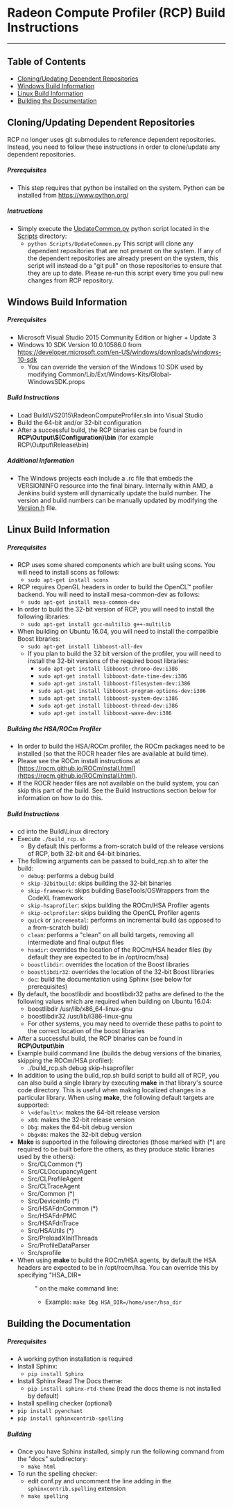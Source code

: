 ﻿# Radeon Compute Profiler (RCP) Build Instructions
---
## Table of Contents
* [Cloning/Updating Dependent Repositories](#cloningupdating-dependent-repositories)
* [Windows Build Information](#windows-build-information)
* [Linux Build Information](#linux-build-information)
* [Building the Documentation](#building-the-documentation)

## Cloning/Updating Dependent Repositories
RCP no longer uses git submodules to reference dependent repositories. Instead, you need to follow these instructions in
order to clone/update any dependent repositories.

##### Prerequisites
  * This step requires that python be installed on the system. Python can be installed from https://www.python.org/

##### Instructions
 * Simply execute the [UpdateCommon.py](Scripts/UpdateCommon.py) python script located in the [Scripts](Scripts) directory:
   * `python Scripts/UpdateCommon.py`
This script will clone any dependent repositories that are not present on the system. If any of the dependent repositories are already
present on the system, this script will instead do a "git pull" on those repositories to ensure that they are up to date. Please re-run
this script every time you pull new changes from RCP repository.

## Windows Build Information

##### Prerequisites
 * Microsoft Visual Studio 2015 Community Edition or higher + Update 3
 * Windows 10 SDK Version 10.0.10586.0 from https://developer.microsoft.com/en-US/windows/downloads/windows-10-sdk
   * You can override the version of the Windows 10 SDK used by modifying Common/Lib/Ext/Windows-Kits/Global-WindowsSDK.props

##### Build Instructions
 * Load Build\VS2015\RadeonComputeProfiler.sln into Visual Studio
 * Build the 64-bit and/or 32-bit configuration
 * After a successful build, the RCP binaries can be found in __RCP\Output\\$(Configuration)\bin__ (for example RCP\Output\Release\bin)

##### Additional Information
 * The Windows projects each include a .rc file that embeds the VERSIONINFO resource into the final binary. Internally within AMD, a Jenkins build system will dynamically update
   the build number. The version and build numbers can be manually updated by modifying the [Version.h](Src/Common/Version.h) file.

## Linux Build Information

##### Prerequisites
 * RCP uses some shared components which are built using scons. You will need to install scons as follows:
   * `sudo apt-get install scons`
 * RCP requires OpenGL headers in order to build the OpenCL™ profiler backend. You will need to install mesa-common-dev as follows:
   * `sudo apt-get install mesa-common-dev`
 * In order to build the 32-bit version of RCP, you will need to install the following libraries:
   * `sudo apt-get install gcc-multilib g++-multilib`
 * When building on Ubuntu 16.04, you will need to install the compatible Boost libraries:
   * `sudo apt-get install libboost-all-dev`
   * If you plan to build the 32 bit version of the profiler, you will need to install the 32-bit versions of the required boost libraries:
     * `sudo apt-get install libboost-chrono-dev:i386`
     * `sudo apt-get install libboost-date-time-dev:i386`
     * `sudo apt-get install libboost-filesystem-dev:i386`
     * `sudo apt-get install libboost-program-options-dev:i386`
     * `sudo apt-get install libboost-system-dev:i386`
     * `sudo apt-get install libboost-thread-dev:i386`
     * `sudo apt-get install libboost-wave-dev:i386`

##### Building the HSA/ROCm Profiler
* In order to build the HSA/ROCm profiler, the ROCm packages need to be installed (so that the ROCR header files are available at build time).
* Please see the ROCm install instructions at [https://rocm.github.io/ROCmInstall.html](https://rocm.github.io/ROCmInstall.html).
* If the ROCR header files are not available on the build system, you can skip this part of the build. See the Build Instructions section below for information on how to do this.

##### Build Instructions
 * cd into the Build\Linux directory
 * Execute `./build_rcp.sh`
   * By default this performs a from-scratch build of the release versions of RCP, both 32-bit and 64-bit binaries.
 * The following arguments can be passed to build_rcp.sh to alter the build:
   * `debug`: performs a debug build
   * `skip-32bitbuild`: skips building the 32-bit binaries
   * `skip-framework`: skips building BaseTools/OSWrappers from the CodeXL framework
   * `skip-hsaprofiler`: skips building the ROCm/HSA Profiler agents
   * `skip-oclprofiler`: skips building the OpenCL Profiler agents
   * `quick` or `incremental`: performs an incremental build (as opposed to a from-scratch build)
   * `clean`: performs a "clean" on all build targets, removing all intermediate and final output files
   * `hsadir`: overrides the location of the ROCm/HSA header files (by default they are expected to be in /opt/rocm/hsa)
   * `boostlibdir`: overrides the location of the Boost libraries
   * `boostlibdir32`: overrides the location of the 32-bit Boost libraries
   * `doc`: build the documentation using Sphinx (see below for prerequisites)
 * By default, the boostlibdir and boostlibdir32 paths are defined to the the following values which are required when building on Ubuntu 16.04:
   * boostlibdir /usr/lib/x86_64-linux-gnu
   * boostlibdir32 /usr/lib/i386-linux-gnu
   * For other systems, you may need to override these paths to point to the correct location of the boost libraries
 * After a successful build, the RCP binaries can be found in __RCP\Output\bin__
 * Example build command line (builds the debug versions of the binaries, skipping the ROCm/HSA profiler):
   * ./build_rcp.sh debug skip-hsaprofiler
 * In addition to using the build_rcp.sh build script to build all of RCP, you can also build a single library by executing __make__ in that library's source code directory. This is useful when making localized changes in a particular library. When using __make__, the following default targets are supported:
   * `\<default\>`: makes the 64-bit release version
   * `x86`: makes the 32-bit release version
   * `Dbg`: makes the 64-bit debug version
   * `Dbgx86`: makes the 32-bit debug version
 * __Make__ is supported in the following directories (those marked with (*) are required to be built before the others, as they produce static libraries used by the others):
   * Src/CLCommon (*)
   * Src/CLOccupancyAgent
   * Src/CLProfileAgent
   * Src/CLTraceAgent
   * Src/Common (*)
   * Src/DeviceInfo (*)
   * Src/HSAFdnCommon (*)
   * Src/HSAFdnPMC
   * Src/HSAFdnTrace
   * Src/HSAUtils (*)
   * Src/PreloadXInitThreads
   * Src/ProfileDataParser
   * Src/sprofile
 * When using __make__ to build the ROCm/HSA agents, by default the HSA headers are expected to be in /opt/rocm/hsa. You can override this by specifying "HSA_DIR=<dir>" on the make command line:
   * Example: `make Dbg HSA_DIR=/home/user/hsa_dir`

## Building the Documentation

##### Prerequisites
 * A working python installation is required
 * Install Sphinx:
   * `pip install Sphinx`
 * Install Sphinx Read The Docs theme:
   * `pip install sphinx-rtd-theme` (read the docs theme is not installed by default)
 * Install spelling checker (optional)
  * `pip install pyenchant`
  * `pip install sphinxcontrib-spelling`

##### Building
 * Once you have Sphinx installed, simply run the following command from the "docs" subdirectory:
   * `make html`
 * To run the spelling checker:
   * edit conf.py and uncomment the line adding in the `sphinxcontrib.spelling` extension
   * `make spelling`
